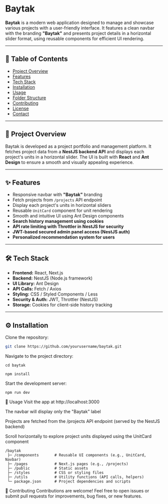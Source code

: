 # Baytak

**Baytak** is a modern web application designed to manage and showcase various projects with a user-friendly interface. It features a clean navbar with the branding **"Baytak"** and presents project details in a horizontal slider format, using reusable components for efficient UI rendering.

---

## 📑 Table of Contents

- [Project Overview](#project-overview)  
- [Features](#features)  
- [Tech Stack](#tech-stack)  
- [Installation](#installation)  
- [Usage](#usage)  
- [Folder Structure](#folder-structure)  
- [Contributing](#contributing)  
- [License](#license)  
- [Contact](#contact)

---

## 📘 Project Overview

Baytak is developed as a project portfolio and management platform. It fetches project data from a **NestJS backend API** and displays each project's units in a horizontal slider. The UI is built with **React** and **Ant Design** to ensure a smooth and visually appealing experience.

---

## ✨ Features

- Responsive navbar with **"Baytak"** branding  
- Fetch projects from `/projects` API endpoint  
- Display each project's units in horizontal sliders  
- Reusable `UnitCard` component for unit rendering  
- Smooth and intuitive UI using Ant Design components  
- **Search history management using cookies**  
- **API rate limiting with Throttler in NestJS for security**  
- **JWT-based secured admin panel access (NestJS auth)**  
- **Personalized recommendation system for users**

---

## 🛠️ Tech Stack

- **Frontend:** React, Next.js  
- **Backend:** NestJS (Node.js framework)  
- **UI Library:** Ant Design  
- **API Calls:** Fetch / Axios  
- **Styling:** CSS / Styled Components / Less  
- **Security & Auth:** JWT, Throttler (NestJS)  
- **Storage:** Cookies for client-side history tracking

---

## ⚙️ Installation

Clone the repository:

```bash
git clone https://github.com/yourusername/baytak.git
```
Navigate to the project directory:
```
cd baytak
```
```
npm install
```
Start the development server:
```
npm run dev
```

🚀 Usage
Visit the app at http://localhost:3000

The navbar will display only the "Baytak" label

Projects are fetched from the /projects API endpoint (served by the NestJS backend)

Scroll horizontally to explore project units displayed using the UnitCard component
```
/baytak
 ├─ /components       # Reusable UI components (e.g., UnitCard, Navbar)
 ├─ /pages            # Next.js pages (e.g., /projects)
 ├─ /public           # Static assets
 ├─ /styles           # CSS or styling files
 ├─ /utils            # Utility functions (API calls, helpers)
 └─ package.json      # Project dependencies and scripts
```

🤝 Contributing
Contributions are welcome! Feel free to open issues or submit pull requests for improvements, bug fixes, or new features.
